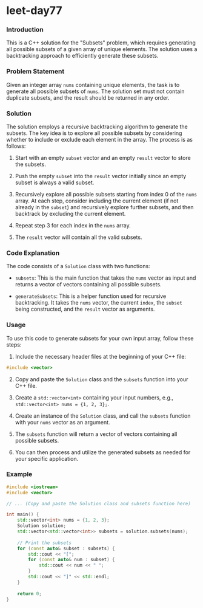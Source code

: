 # leet-day77

### Introduction

This is a C++ solution for the "Subsets" problem, which requires generating all possible subsets of a given array of unique elements. The solution uses a backtracking approach to efficiently generate these subsets.

### Problem Statement

Given an integer array `nums` containing unique elements, the task is to generate all possible subsets of `nums`. The solution set must not contain duplicate subsets, and the result should be returned in any order.

### Solution

The solution employs a recursive backtracking algorithm to generate the subsets. The key idea is to explore all possible subsets by considering whether to include or exclude each element in the array. The process is as follows:

1. Start with an empty `subset` vector and an empty `result` vector to store the subsets.

2. Push the empty `subset` into the `result` vector initially since an empty subset is always a valid subset.

3. Recursively explore all possible subsets starting from index 0 of the `nums` array. At each step, consider including the current element (if not already in the `subset`) and recursively explore further subsets, and then backtrack by excluding the current element.

4. Repeat step 3 for each index in the `nums` array.

5. The `result` vector will contain all the valid subsets.

### Code Explanation

The code consists of a `Solution` class with two functions:

- `subsets`: This is the main function that takes the `nums` vector as input and returns a vector of vectors containing all possible subsets.

- `generateSubsets`: This is a helper function used for recursive backtracking. It takes the `nums` vector, the current `index`, the `subset` being constructed, and the `result` vector as arguments.

### Usage

To use this code to generate subsets for your own input array, follow these steps:

1. Include the necessary header files at the beginning of your C++ file:

```cpp
#include <vector>
```

2. Copy and paste the `Solution` class and the `subsets` function into your C++ file.

3. Create a `std::vector<int>` containing your input numbers, e.g., `std::vector<int> nums = {1, 2, 3};`.

4. Create an instance of the `Solution` class, and call the `subsets` function with your `nums` vector as an argument.

5. The `subsets` function will return a vector of vectors containing all possible subsets.

6. You can then process and utilize the generated subsets as needed for your specific application.

### Example

```cpp
#include <iostream>
#include <vector>

// ... (Copy and paste the Solution class and subsets function here)

int main() {
    std::vector<int> nums = {1, 2, 3};
    Solution solution;
    std::vector<std::vector<int>> subsets = solution.subsets(nums);
    
    // Print the subsets
    for (const auto& subset : subsets) {
        std::cout << "[";
        for (const auto& num : subset) {
            std::cout << num << " ";
        }
        std::cout << "]" << std::endl;
    }
    
    return 0;
}
